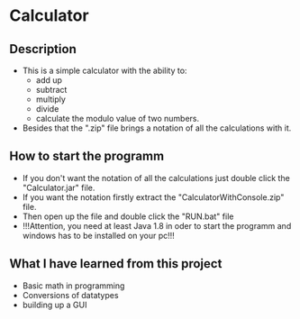 # Calculator

## Description

- This is a simple calculator with the ability to:
    - add up
    - subtract
    - multiply
    - divide
    - calculate the modulo value of two numbers.    
- Besides that the ".zip" file brings a notation of all the calculations with it. 

## How to start the programm

- If you don't want the notation of all the calculations just double click the "Calculator.jar" file.
- If you want the notation firstly extract the "CalculatorWithConsole.zip" file.
- Then open up the file and double click the "RUN.bat" file
- !!!Attention, you need at least Java 1.8 in oder to start the programm and windows has to be installed on your pc!!!

## What I have learned from this project

- Basic math in programming
- Conversions of datatypes
- building up a GUI

